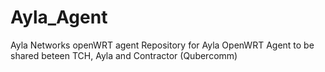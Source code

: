 # Ayla_Agent
Ayla Networks openWRT agent
Repository for Ayla OpenWRT Agent to be shared beteen TCH, Ayla and Contractor (Qubercomm)
